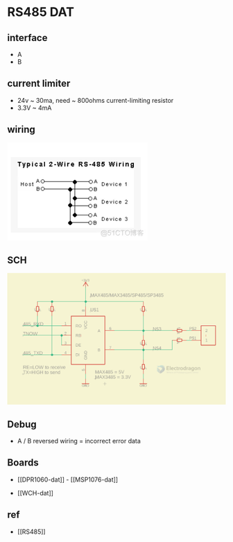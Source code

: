 
# RS485 DAT 


## interface 

- A
- B 



## current limiter 
- 24v ~ 30ma, need ~ 800ohms current-limiting resistor
- 3.3V ~ 4mA



## wiring 

![](12-41-15-23-02-2023.png)

## SCH 

![](2024-02-22-15-13-19.png)



## Debug 

- A / B reversed wiring = incorrect error data 

## Boards 

- [[DPR1060-dat]] - [[MSP1076-dat]]


- [[WCH-dat]]

## ref 

- [[RS485]]